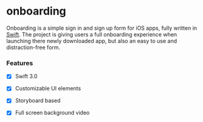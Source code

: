 # onboarding

Onboarding is a simple sign in and sign up form for iOS apps, fully written in [Swift](https://developer.apple.com/swift/). The project is giving users a full onboarding experience when launching there newly downloaded app, but also an easy to use and distraction-free form. 

### Features

- [x] Swift 3.0 
- [x] Customizable UI elements
- [x] Storyboard based
- [x] Full screen background video



 
